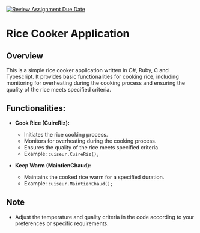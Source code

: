 [![Review Assignment Due Date](https://classroom.github.com/assets/deadline-readme-button-24ddc0f5d75046c5622901739e7c5dd533143b0c8e959d652212380cedb1ea36.svg)](https://classroom.github.com/a/PHq8Kfj_)
# Rice Cooker Application

## Overview

This is a simple rice cooker application written in C#, Ruby, C and Typescript. It provides basic functionalities for cooking rice, including monitoring for overheating during the cooking process and ensuring the quality of the rice meets specified criteria.

## Functionalities:

- **Cook Rice (CuireRiz):**
  - Initiates the rice cooking process.
  - Monitors for overheating during the cooking process.
  - Ensures the quality of the rice meets specified criteria.
  - Example: `cuiseur.CuireRiz();`

- **Keep Warm (MaintienChaud):**
  - Maintains the cooked rice warm for a specified duration.
  - Example: `cuiseur.MaintienChaud();`

## Note
  -    Adjust the temperature and quality criteria in the code according to your preferences or specific requirements.



